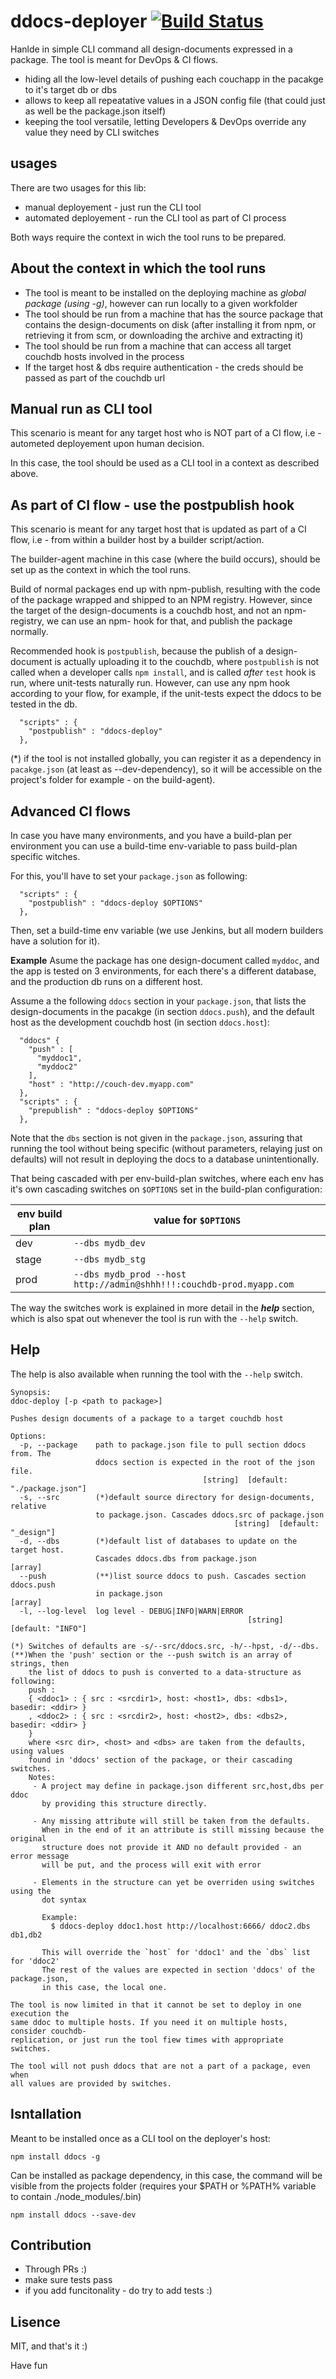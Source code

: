 ddocs-deployer [![Build Status](https://secure.travis-ci.org/osher/ddocs.png?branch=master)](http://travis-ci.org/osher/ddocs)
==============

Hanlde in simple CLI command all design-documents expressed in a package. The 
tool is meant for DevOps & CI flows.
 * hiding all the low-level details of pushing each couchapp in the pacakge to 
   it's target db or dbs
 * allows to keep all repeatative values in a JSON config file (that could just
   as well be the package.json itself)
 * keeping the tool versatile, letting Developers & DevOps override any value 
   they need by CLI switches 

usages
------
There are two usages for this lib: 
* manual deployement - just run the CLI tool
* automated deployement - run the CLI tool as part of CI process

Both ways require the context in wich the tool runs to be prepared.

About the context in which the tool runs
-----------------------------------------
* The tool is meant to be installed on the deploying machine as *global package 
  (using -g)*, however can run locally to a given workfolder
* The tool should be run from a machine that has the source package that 
  contains the design-documents on disk (after installing it from npm, 
  or retrieving it from scm, or downloading the archive and extracting it)
* The tool should be run from a machine that can access all target couchdb hosts
  involved in the process
* If the target host & dbs require authentication - the creds should be passed 
  as part of the couchdb url

Manual run as CLI tool
----------------------
This scenario is meant for any target host who is NOT part of a CI flow, i.e - 
autometed deployement upon human decision.

In this case, the tool should be used as a CLI tool in a context as described 
above.


As part of CI flow - use the postpublish hook
--------------------------------------------
This scenario is meant for any target host that is updated as part of a CI flow,
i.e - from within a builder host by a builder script/action.

The builder-agent machine in this case (where the build occurs), should be set 
up as the context in which the tool runs.

Build of normal packages end up with npm-publish, resulting with the code of the
package wrapped and shipped to an NPM registry. However, since the target of the 
design-documents is a couchdb host, and not an npm-registry, we can use an npm-
hook for that, and publish the package normally.

Recommended hook is `postpublish`, because the publish of a design-document is
actually uploading it to the couchdb, where `postpublish` is not called when a
developer calls `npm install`, and is called *after* `test` hook is run, where 
unit-tests naturally run. However, can use any npm hook according to your flow,
for example, if the unit-tests expect the ddocs to be tested in the db.

```
  "scripts" : {
    "postpublish" : "ddocs-deploy"
  },
```

(*) if the tool is not installed globally, you can register it as a dependency in 
`pacakge.json` (at least as --dev-dependency), so it will be accessible on the 
project's folder for example - on the build-agent).

Advanced CI flows 
-----------------

In case you have many environments, and you have a build-plan per environment you 
can use a build-time env-variable to pass build-plan specific witches.

For this, you'll have to set your `package.json` as following:

```
  "scripts" : {
    "postpublish" : "ddocs-deploy $OPTIONS"
  },
```

Then, set a build-time env variable (we use Jenkins, but all modern builders 
have a solution for it).

**Example**
Asume the package has one design-document called `myddoc`, and the app is tested 
on 3 environments, for each there's a different database, and the production db 
runs on a different host. 

Assume a the following `ddocs` section in your `package.json`, that lists the 
design-documents in the pacakge (in section `ddocs.push`), and the default host
as the development couchdb host (in section `ddocs.host`):

```
  "ddocs" {
    "push" : [
      "myddoc1",
      "myddoc2"
    ],
    "host" : "http://couch-dev.myapp.com"
  }, 
  "scripts" : {
    "prepublish" : "ddocs-deploy $OPTIONS"
  },
```

Note that the `dbs` section is not given in the `package.json`, assuring that 
running the tool without being specific (without parameters, relaying just on
defaults) will not result in deploying the docs to a database unintentionally.

That being cascaded with per env-build-plan switches, where each env has it's 
own cascading switches on `$OPTIONS` set in the build-plan configuration:

| env build plan | value for `$OPTIONS` | 
| -------------- | ----------------- |
| dev   | `--dbs mydb_dev` |
| stage | `--dbs mydb_stg` |
| prod  | `--dbs mydb_prod --host http://admin@shhh!!!:couchdb-prod.myapp.com` |

The way the switches work is explained in more detail in the ***help*** section, which is 
also spat out whenever the tool is run with the `--help` switch.

Help
----

The help is also available when running the tool with the `--help` switch.

```
Synopsis:
ddoc-deploy [-p <path to package>]

Pushes design documents of a package to a target couchdb host

Options:
  -p, --package    path to package.json file to pull section ddocs from. The
                   ddocs section is expected in the root of the json file.
                                           [string]  [default: "./package.json"]
  -s, --src        (*)default source directory for design-documents, relative
                   to package.json. Cascades ddocs.src of package.json
                                                  [string]  [default: "_design"]
  -d, --dbs        (*)default list of databases to update on the target host.
                   Cascades ddocs.dbs from package.json                  [array]
  --push           (**)list source ddocs to push. Cascades section ddocs.push
                   in package.json                                       [array]
  -l, --log-level  log level - DEBUG|INFO|WARN|ERROR
                                                     [string]  [default: "INFO"]

(*) Switches of defaults are -s/--src/ddocs.src, -h/--hpst, -d/--dbs.
(**)When the 'push' section or the --push switch is an array of strings, then
    the list of ddocs to push is converted to a data-structure as following:
    push :
    { <ddoc1> : { src : <srcdir1>, host: <host1>, dbs: <dbs1>, basedir: <ddir> }
    , <ddoc2> : { src : <srcdir2>, host: <host2>, dbs: <dbs2>, basedir: <ddir> }
    }
    where <src dir>, <host> and <dbs> are taken from the defaults, using values
    found in 'ddocs' section of the package, or their cascading switches.
    Notes:
     - A project may define in package.json different src,host,dbs per ddoc
       by providing this structure directly.

     - Any missing attribute will still be taken from the defaults.
       When in the end of it an attribute is still missing because the original
       structure does not provide it AND no default provided - an error message
       will be put, and the process will exit with error

     - Elements in the structure can yet be overriden using switches using the
       dot syntax

       Example:
         $ ddocs-deploy ddoc1.host http://localhost:6666/ ddoc2.dbs db1,db2

       This will override the `host` for 'ddoc1' and the `dbs` list for 'ddoc2'
       The rest of the values are expected in section 'ddocs' of the package.json,
       in this case, the local one.

The tool is now limited in that it cannot be set to deploy in one execution the
same ddoc to multiple hosts. If you need it on multiple hosts, consider couchdb-
replication, or just run the tool fiew times with appropriate switches.

The tool will not push ddocs that are not a part of a package, even when
all values are provided by switches.
```

Isntallation
------------

Meant to be installed once as a CLI tool on the deployer's host:
```
npm install ddocs -g
```

Can be installed as package dependency, in this case, the command will be visible from the projects folder (requires your $PATH or %PATH% variable to contain ./node_modules/.bin)

```
npm install ddocs --save-dev
```

Contribution
------------
* Through PRs :)
* make sure tests pass
* if you add funcitonality - do try to add tests :)


Lisence
-------
MIT, and that's it :)

Have fun
